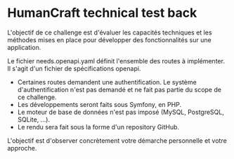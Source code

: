 # HumanCraft technical test back

L'objectif de ce challenge est d'évaluer les capacités techniques et les méthodes mises en place pour développer des fonctionnalités sur une application.

Le fichier needs.openapi.yaml définit l'ensemble des routes à implémenter. Il s'agit d'un fichier de spécifications openapi.

- Certaines routes demandent une authentification. Le système d'authentification n'est pas demandé et ne fait pas partie du scope de ce challenge.
- Les développements seront faits sous Symfony, en PHP.
- Le moteur de base de données n'est pas imposé (MySQL, PostgreSQL, SQLite, ...).
- Le rendu sera fait sous la forme d'un repository GitHub.

L'objectif est d'observer concrètement votre démarche personnelle et votre approche.
